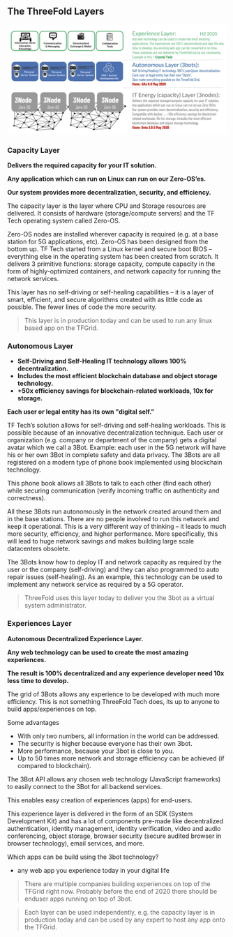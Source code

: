 ## The ThreeFold Layers

![](./img/tf_layers.png)

<!-- tabs:start -->
### **Capacity Layer**

**Delivers the required capacity for your IT solution.**

**Any application which can run on Linux can run on our Zero-OS’es.**

**Our system provides more decentralization, security, and efficiency.**

The capacity layer is the layer where CPU and Storage resources are delivered. It consists of hardware (storage/compute servers) and the TF Tech operating system called Zero-OS.

Zero-OS nodes are installed wherever capacity is required (e.g. at a base station for 5G applications, etc). Zero-OS has been designed from the bottom up. TF Tech started from a Linux kernel and secure boot BIOS – everything else in the operating system has been created from scratch. It delivers 3 primitive functions: storage capacity, compute capacity in the form of highly-optimized containers, and network capacity for running the network services.

This layer has no self-driving or self-healing capabilities – it is a layer of smart, efficient, and secure algorithms created with as little code as possible. The fewer lines of code the more security.

> This layer is in production today and can be used to run any linux based app on the TFGrid.

### **Autonomous Layer**

- **Self-Driving and Self-Healing IT technology allows 100% decentralization.**
- **Includes the most efficient blockchain database and object storage technology.**
- **+50x efficiency savings for blockchain-related workloads, 10x for storage.**

**Each user or legal entity has its own "digital self."**

TF Tech’s solution allows for self-driving and self-healing workloads. This is possible because of an innovative decentralization technique. Each user or organization (e.g. company or department of the company) gets a digital avatar which we call a 3Bot. Example: each user in the 5G network will have his or her own 3Bot in complete safety and data privacy. The 3Bots are all registered on a modern type of phone book implemented using blockchain technology. 

This phone book allows all 3Bots to talk to each other (find each other) while securing communication (verify incoming traffic on authenticity and correctness). 

All these 3Bots run autonomously in the network created around them and in the base stations. There are no people involved to run this network and keep it operational. This is a very different way of thinking – it leads to much more security, efficiency, and higher performance. More specifically, this will lead to huge network savings and makes building large scale datacenters obsolete. 

The 3Bots know how to deploy IT and network capacity as required by the user or the company (self-driving) and they can also programmed to auto repair issues (self-healing). As an example, this technology can be used to implement any network service as required by a 5G operator.

> ThreeFold uses this layer today to deliver you the 3bot as a virtual system administrator.

### **Experiences Layer**

**Autonomous Decentralized Experience Layer.**

**Any web technology can be used to create the most amazing experiences.**

**The result is 100% decentralized and any experience developer need 10x less time to develop.**

The grid of 3Bots allows any experience to be developed with much more efficiency. This is not something ThreeFold Tech does, its up to anyone to build apps/experiences on top.

Some advantages

- With only two numbers, all information in the world can be addressed. 
- The security is higher because everyone has their own 3bot.
- More performance, because your 3bot is close to you.
- Up to 50 times more network and storage efficiency can be achieved (if compared to blockchain).

The 3Bot API allows any chosen web technology (JavaScript frameworks) to easily connect to the 3Bot for all backend services. 

This enables easy creation of experiences (apps) for end-users. 

This experience layer is delivered in the form of an SDK (System Development Kit) and has a lot of components pre-made like decentralized authentication, identity management, identity verification, video and audio conferencing, object storage, browser security (secure audited browser in browser technology), email services, and more.

Which apps can be build using the 3bot technology?

- any web app you experience today in your digital life

> There are multiple companies building experiences on top of the TFGrid right now. Probably before the end of 2020 there should be enduser apps running on top of 3bot.


<!-- tabs:end -->


> Each layer can be used independently, e.g. the capacity layer is in production today and can be used by any expert to host any app onto the TFGrid. 